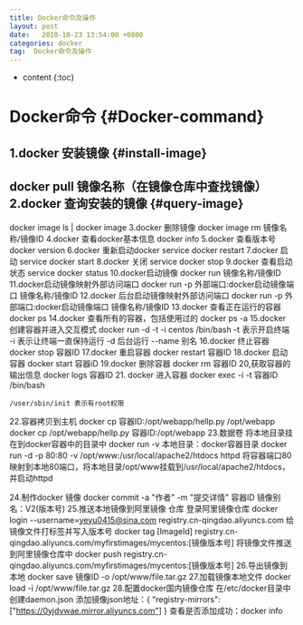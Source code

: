 ```yaml
---
title: Docker命令及操作
layout: post
date:   2018-10-23 13:54:00 +0800
categories: docker
tag:  Docker命令及操作
---
```


* content
{:toc}

Docker命令                     {#Docker-command}     
====================================

1.docker 安装镜像              {#install-image}
------------------------------------

   docker pull 镜像名称（在镜像仓库中查找镜像）
2.docker 查询安装的镜像        {#query-image}
------------------------------------
   docker image ls  | docker image 
3.docker 删除镜像
   docker image rm 镜像名称/镜像ID
4.docker 查看docker基本信息
   docker info 
5.docker 查看版本号
   docker version
6.docker 重新启动docker
   service docker restart
7.docker 启动
   service docker start
8.docker 关闭
   service docker stop
9.docker 查看启动状态
   service docker status
10.docker启动镜像
  docker run 镜像名称/镜像ID
11.docker启动镜像映射外部访问端口
  docker run -p 外部端口:docker启动镜像端口 镜像名称/镜像ID
12.docker 后台启动镜像映射外部访问端口
 docker run -p 外部端口:docker启动镜像端口 镜像名称/镜像ID 
13.docker 查看正在运行的容器
     docker ps 
14.docker 查看所有的容器，包括使用过的
    docker ps -a
15.docker 创建容器并进入交互模式
  docker run -d  -t -i centos /bin/bash
 -t 表示开启终端
 -i  表示让终端一直保持运行
 -d 后台运行
 --name 别名 
16.docker 终止容器
    docker stop 容器ID
17.docker 重启容器
    docker restart 容器ID
18.docker 启动容器
    docker start 容器iD
19.docker 删除容器
   docker rm 容器ID
20,获取容器的输出信息
   docker logs 容器ID
21. docker 进入容器
    docker exec -i -t 容器ID  /bin/bash

    /user/sbin/init 表示有root权限
22.容器拷贝到主机
   docker cp 容器ID:/opt/webapp/hellp.py  /opt/webapp
   docker cp /opt/webapp/hellp.py  容器ID:/opt/webapp
23.数据卷
   将本地目录挂在到docker容器中的目录中
   docker run -v 本地目录：docker容器目录
   docker run -d -p 80:80 -v /opt/www:/usr/local/apache2/htdocs httpd
    将容器端口80映射到本地80端口，将本地目录/opt/www挂载到/usr/local/apache2/htdocs，并启动httpd

24.制作docker 镜像
   docker commit -a "作者" -m "提交详情" 容器ID  镜像别名：V2(版本号)
25.推送本地镜像到阿里镜像 仓库
     登录阿里镜像仓库
     docker login --username=yeyu0415@sina.com registry.cn-qingdao.aliyuncs.com
     给镜像文件打标签并写入版本号
     docker tag [ImageId] registry.cn-qingdao.aliyuncs.com/myfirstimages/mycentos:[镜像版本号]
     将镜像文件推送到阿里镜像仓库中
     docker push registry.cn-qingdao.aliyuncs.com/myfirstimages/mycentos:[镜像版本号]
26.导出镜像到本地
    docker save 镜像ID -o /opt/www/file.tar.gz
27.加载镜像本地文件
    docker load -i    /opt/www/file.tar.gz
28.配置docker国内镜像仓库
在/etc/docker目录中创建daemon.json
添加镜像json地址：{
  "registry-mirrors": ["https://0yjdvwae.mirror.aliyuncs.com"]
}
查看是否添加成功：docker info








